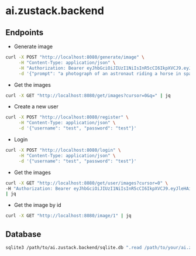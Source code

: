 # ai.zustack.backend

## Endpoints
- Generate image 
```bash
curl -X POST "http://localhost:8080/generate/image" \
     -H "Content-Type: application/json" \
     -H "Authorization: Bearer eyJhbGciOiJIUzI1NiIsInR5cCI6IkpXVCJ9.eyJleHAiOjE3MjQxMDgxMTEsImlhdCI6MTcyMTUxNjExMSwibmJmIjoxNzIxNTE2MTExLCJzdWIiOjN9.fm_VNKAlFyy49EyZDWlJOGi3x_Ti-KBlhOClppoFm0w" \
     -d '{"prompt": "a photograph of an astronaut riding a horse in space"}'
```

- Get the images
```bash
curl -X GET "http://localhost:8080/get/images?cursor=0&q=" | jq
```

- Create a new user
```bash
curl -X POST "http://localhost:8080/register" \
     -H "Content-Type: application/json" \
     -d '{"username": "test", "password": "test"}'
```

- Login
```bash
curl -X POST "http://localhost:8080/login" \
     -H "Content-Type: application/json" \
     -d '{"username": "test", "password": "test"}'
```

- Get the images
```bash
curl -X GET "http://localhost:8080/get/user/images?cursor=0" \
-H "Authorization: Bearer eyJhbGciOiJIUzI1NiIsInR5cCI6IkpXVCJ9.eyJleHAiOjE3MjQxMDgxMTEsImlhdCI6MTcyMTUxNjExMSwibmJmIjoxNzIxNTE2MTExLCJzdWIiOjN9.fm_VNKAlFyy49EyZDWlJOGi3x_Ti-KBlhOClppoFm0w" \
| jq
```

- Get the image by id
```bash
curl -X GET "http://localhost:8080/image/1" | jq
```

## Database
```bash
sqlite3 /path/to/ai.zustack.backend/sqlite.db ".read /path/to/your/ai.zustack.backend/tables.sql"
```
